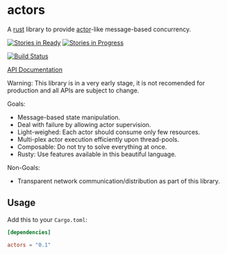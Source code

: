 actors
======

A [rust](http://www.rust-lang.org/) library to provide 
[actor](http://en.wikipedia.org/wiki/Actor_model)-like message-based concurrency.
 
[![Stories in Ready](https://badge.waffle.io/kolloch/actors.png?label=ready&title=Stories%20Ready)](https://waffle.io/kolloch/actors)
[![Stories in Progress](https://badge.waffle.io/kolloch/actors.png?label=in%20progress&title=Stories%20In%20Progress)](https://waffle.io/kolloch/actors)

[![Build Status](https://travis-ci.org/kolloch/actors.svg?branch=master)](https://travis-ci.org/kolloch/actors)

[API Documentation](https://kolloch.github.io/actors/doc/actors/index.html)

Warning: This library is in a very early stage, it is not recomended for production 
and all APIs are subject to change.

Goals:

* Message-based state manipulation.
* Deal with failure by allowing actor supervision.
* Light-weighed: Each actor should consume only few resources.
* Multi-plex actor execution efficiently upon thread-pools.
* Composable: Do not try to solve everything at once.
* Rusty: Use features available in this beautiful language.

Non-Goals:

* Transparent network communication/distribution as part of this
  library.

## Usage

Add this to your `Cargo.toml`:

```toml
[dependencies]

actors = "0.1"
```